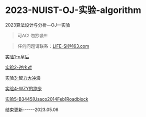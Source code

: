 # 2023-NUIST-OJ-实验-algorithm 
2023算法设计与分析—OJ—实验
> 可AC! 勿抄袭!!!

> 任何问题请联系：LIFE-SI@163.com

[实验1-n皇后](https://github.com/WSXNH/2023-NUIST---OJ--/blob/main/%E5%AE%9E%E9%AA%8C1-N%E7%9A%87%E5%90%8E.md)

[实验2-逆序对](https://github.com/WSXNH/2023-WSXNH-NUIST-algorithm/blob/main/%E5%AE%9E%E9%AA%8C2-%E9%80%86%E5%BA%8F%E5%AF%B9.md)

[实验3-智力大冲浪](https://github.com/LIFE-SI/2023-LIFE-SI-NUIST-algorithm/blob/main/%E5%AE%9E%E9%AA%8C3-%E6%99%BA%E5%8A%9B%E5%A4%A7%E5%86%B2%E6%B5%AA.md)

[实验4-WZY的跑步](https://github.com/LIFE-SI/2023-LIFE-SI-NUIST-algorithm/blob/main/%E5%AE%9E%E9%AA%8C4-WZY%E7%9A%84%E8%B7%91%E6%AD%A5.md)

[实验5-B3445[Usaco2014Feb]Roadblock](https://github.com/LIFE-SI/2023-LIFE-SI-NUIST-algorithm/blob/main/%E5%AE%9E%E9%AA%8C5-B3445%5BUsaco2014Feb%5DRoadblock.md)

结束更新------2023.05.06
